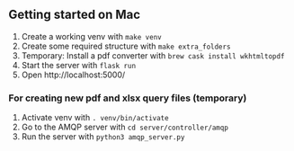 ## Getting started on Mac
1. Create a working venv with `make venv`
2. Create some required structure with `make extra_folders`
3. Temporary: Install a pdf converter with `brew cask install wkhtmltopdf`
4. Start the server with `flask run`
5. Open http://localhost:5000/ 

### For creating new pdf and xlsx query files (temporary) 
1. Activate venv with `. venv/bin/activate`
2. Go to the AMQP server with `cd server/controller/amqp`
3. Run the server with `python3 amqp_server.py`
